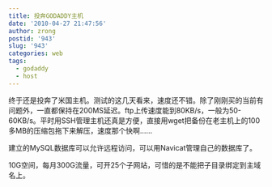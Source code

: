 ```yaml
---
title: 投奔GODADDY主机
date: '2010-04-27 21:47:56'
author: zrong
postid: '943'
slug: '943'
categories: web
tags:
  - godaddy
  - host
---
```


终于还是投奔了米国主机。测试的这几天看来，速度还不错。除了刚刚买的当前有问题外，一直都保持在200MS延迟。ftp上传速度能到80KB/s，一般为50-60KB/s。平时用SSH管理主机还真是方便，直接用wget把备份在老主机上的100多MB的压缩包拖下来解压，速度那个快啊……

建立的MySQL数据库可以允许远程访问，可以用Navicat管理自己的数据库了。

10G空间，每月300G流量，可开25个子网站，可惜的是不能把子目录绑定到主域名上。

